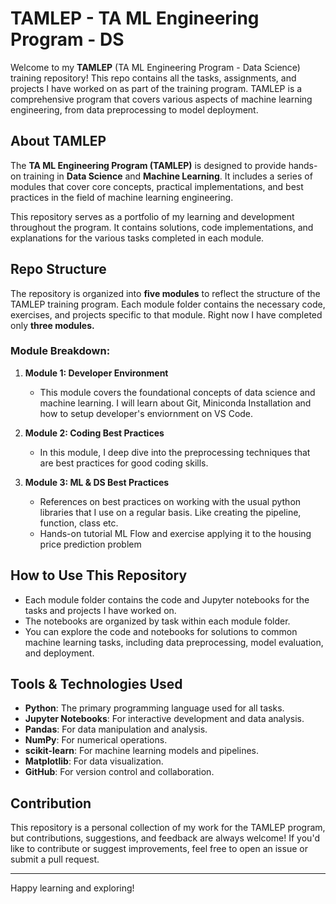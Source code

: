 # TAMLEP - TA ML Engineering Program - DS

Welcome to my **TAMLEP** (TA ML Engineering Program - Data Science) training repository! This repo contains all the tasks, assignments, and projects I have worked on as part of the training program. TAMLEP is a comprehensive program that covers various aspects of machine learning engineering, from data preprocessing to model deployment.

## About TAMLEP

The **TA ML Engineering Program (TAMLEP)** is designed to provide hands-on training in **Data Science** and **Machine Learning**. It includes a series of modules that cover core concepts, practical implementations, and best practices in the field of machine learning engineering.

This repository serves as a portfolio of my learning and development throughout the program. It contains solutions, code implementations, and explanations for the various tasks completed in each module.

## Repo Structure

The repository is organized into **five modules** to reflect the structure of the TAMLEP training program. Each module folder contains the necessary code, exercises, and projects specific to that module. Right now I have completed only **three modules.**


### Module Breakdown:

1. **Module 1: Developer Environment**
   - This module covers the foundational concepts of data science and machine learning. I will learn about Git, Miniconda Installation and how to setup developer's enviornment on VS Code.

2. **Module 2: Coding Best Practices**
   - In this module, I deep dive into the preprocessing techniques that are best practices for good coding skills.

3. **Module 3: ML & DS Best Practices**
   - References on best practices on working with the usual python libraries that I use on a regular basis. Like creating the pipeline, function, class etc.
   - Hands-on tutorial ML Flow and exercise applying it to the housing price prediction problem


## How to Use This Repository

- Each module folder contains the code and Jupyter notebooks for the tasks and projects I have worked on.
- The notebooks are organized by task within each module folder.
- You can explore the code and notebooks for solutions to common machine learning tasks, including data preprocessing, model evaluation, and deployment.

## Tools & Technologies Used

- **Python**: The primary programming language used for all tasks.
- **Jupyter Notebooks**: For interactive development and data analysis.
- **Pandas**: For data manipulation and analysis.
- **NumPy**: For numerical operations.
- **scikit-learn**: For machine learning models and pipelines.
- **Matplotlib**: For data visualization.
- **GitHub**: For version control and collaboration.

## Contribution

This repository is a personal collection of my work for the TAMLEP program, but contributions, suggestions, and feedback are always welcome! If you'd like to contribute or suggest improvements, feel free to open an issue or submit a pull request.


---

Happy learning and exploring!
